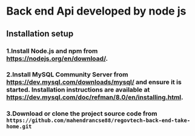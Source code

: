 # Back end Api developed by node js

## Installation setup

### 1.Install Node.js and npm from https://nodejs.org/en/download/.
### 2.Install MySQL Community Server from https://dev.mysql.com/downloads/mysql/ and ensure it is started. Installation   instructions are available at https://dev.mysql.com/doc/refman/8.0/en/installing.html.
### 3.Download or clone the project source code from `https://github.com/mahendrancse88/regovtech-back-end-take-home.git`